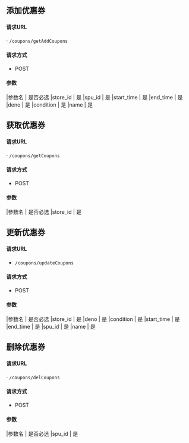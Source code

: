 ## 添加优惠券

#### 请求URL

· `/coupons/getAddCoupons`

#### 请求方式

- POST

#### 参数

|参数名   | 是否必选
|store_id |  是
|spu_id   |  是
|start_time |  是
|end_time |  是
|deno     |  是
|condition |  是
|name |  是


## 获取优惠券

#### 请求URL

· `/coupons/getCoupons`

#### 请求方式

- POST

#### 参数

|参数名   | 是否必选
|store_id |  是
 





## 更新优惠券

#### 请求URL

- `/coupons/updateCoupons`

#### 请求方式

- POST

#### 参数

|参数名   | 是否必选
|store_id |  是
|deno     |  是
|condition |  是
|start_time |  是
|end_time |  是
|spu_id |  是 
|name |  是 




## 删除优惠券

#### 请求URL

· `/coupons/delCoupons`

#### 请求方式

- POST

#### 参数

|参数名   | 是否必选
|spu_id |  是
 